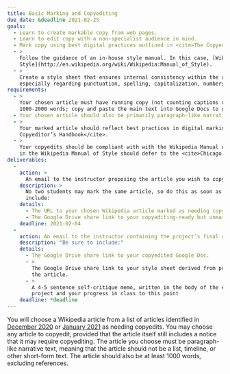 ```yaml
---
title: Basic Marking and Copyediting
due_date: &deadline 2021-02-25
goals:
  - Learn to create markable copy from web pages.
  - Learn to edit copy with a non-specialist audience in mind.
  - Mark copy using best digital practices outlined in <cite>The Copyeditor’s Handbook</cite>.
  - >
    Follow the guidance of an in-house style manual. In this case, [Wikipedia’s Manual of
    Style](http://en.wikipedia.org/wiki/Wikipedia:Manual_of_Style).
  - >
    Create a style sheet that ensures internal consistency within the article you are marking,
    especially regarding punctuation, spelling, capitalization, numbers/numerals, and abbreviations.
requirements:
  - >
    Your chosen article must have running copy (not counting captions or tables) of approximately
    1000-2000 words; copy and paste the main text into Google Docs to get a rough word count
  - Your chosen article should also be primarily paragraph-like narrative content.
  - >
    Your marked article should reflect best practices in digital marking as outlined in <cite>The
    Copyeditor’s Handbook</cite>.
  - >
    Your copyedits should be compliant with with the Wikipedia Manual of Style. Matters not covered
    in the Wikipedia Manual of Style should defer to the <cite>Chicago Manual of Style</cite>, 17th ed.
deliverables:
  -
    action: >
      An email to the instructor proposing the article you wish to copyedit.
    description: >
      No two students may mark the same article, so do this as soon as possible. Your email must
      include:
    details:
      - The URL to your chosen Wikipedia article marked as needing copyedits.
      - The Google Drive share link to your copyediting-ready but unmarked Google Doc.
    deadline: 2021-02-04
  -
    action: An email to the instructor containing the project’s final deliverables.
    description: "Be sure to include:"
    details:
      - The Google Drive share link to your copyedited Google Doc.
      - >
        The Google Drive share link to your style sheet derived from problems and inconsistencies in
        the article.
      - >
        A 4-5 sentence self-critique memo, written in the body of the email itself, discussing your
        project and your progress in class to this point
    deadline: *deadline
---
```


You will choose a Wikipedia article from a list of articles identified in [December
2020](https://en.wikipedia.org/wiki/Category:Wikipedia_articles_needing_copy_edit_from_December_2020)
or [January
2021](https://en.wikipedia.org/wiki/Category:Wikipedia_articles_needing_copy_edit_from_January_2021)
as needing copyedits. You may choose any article to copyedit, provided that the article itself still
includes a notice that it may require copyediting. The article you choose must be paragraph-like
narrative text, meaning that the article should not be a list, timeline, or other short-form text.
The article should also be at least 1000 words, excluding references.
